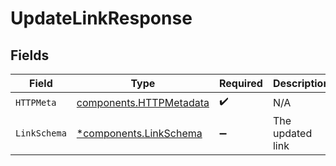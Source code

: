 # UpdateLinkResponse


## Fields

| Field                                                              | Type                                                               | Required                                                           | Description                                                        |
| ------------------------------------------------------------------ | ------------------------------------------------------------------ | ------------------------------------------------------------------ | ------------------------------------------------------------------ |
| `HTTPMeta`                                                         | [components.HTTPMetadata](../../models/components/httpmetadata.md) | :heavy_check_mark:                                                 | N/A                                                                |
| `LinkSchema`                                                       | [*components.LinkSchema](../../models/components/linkschema.md)    | :heavy_minus_sign:                                                 | The updated link                                                   |